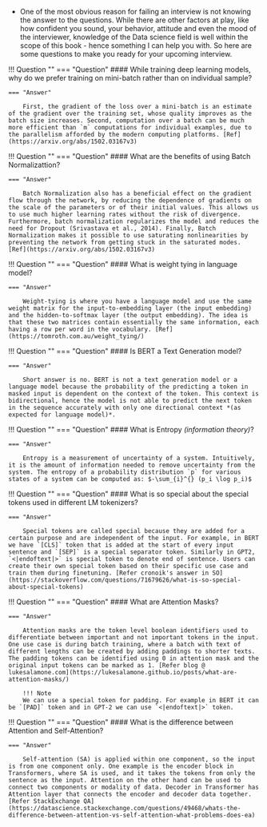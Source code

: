  
- One of the most obvious reason for failing an interview is not knowing the answer to the questions. While there are other factors at play, like how confident you sound, your behavior, attitude and even the mood of the interviewer, knowledge of the Data science field is well within the scope of this book - hence something I can help you with. So here are some questions to make you ready for your upcoming interview.  

!!! Question ""
    === "Question"
        #### While training deep learning models, why do we prefer training on mini-batch rather than on individual sample?

    === "Answer"

        First, the gradient of the loss over a mini-batch is an estimate of the gradient over the training set, whose quality improves as the batch size increases. Second, computation over a batch can be much more efficient than `m` computations for individual examples, due to the parallelism afforded by the modern computing platforms. [Ref](https://arxiv.org/abs/1502.03167v3)

!!! Question ""
    === "Question"
        #### What are the benefits of using Batch Normalizattion?

    === "Answer"

        Batch Normalization also has a beneficial effect on the gradient flow through the network, by reducing the dependence of gradients on the scale of the parameters or of their initial values. This allows us to use much higher learning rates without the risk of divergence. Furthermore, batch normalization regularizes the model and reduces the need for Dropout (Srivastava et al., 2014). Finally, Batch Normalization makes it possible to use saturating nonlinearities by preventing the network from getting stuck in the saturated modes. [Ref](https://arxiv.org/abs/1502.03167v3)

!!! Question ""
    === "Question"
        #### What is weight tying in language model?

    === "Answer"

        Weight-tying is where you have a language model and use the same weight matrix for the input-to-embedding layer (the input embedding) and the hidden-to-softmax layer (the output embedding). The idea is that these two matrices contain essentially the same information, each having a row per word in the vocabulary. [Ref](https://tomroth.com.au/weight_tying/)


!!! Question ""
    === "Question"
        #### Is BERT a Text Generation model?

    === "Answer"

        Short answer is no. BERT is not a text generation model or a language model because the probability of the predicting a token in masked input is dependent on the context of the token. This context is bidirectional, hence the model is not able to predict the next token in the sequence accurately with only one directional context *(as expected for language model)*.


!!! Question ""
    === "Question"
        #### What is Entropy *(information theory)*?

    === "Answer"

        Entropy is a measurement of uncertainty of a system. Intuitively, it is the amount of information needed to remove uncertainty from the system. The entropy of a probability distribution `p` for various states of a system can be computed as: $-\sum_{i}^{} (p_i \log p_i)$

!!! Question ""
    === "Question"
        #### What is so special about the special tokens used in different LM tokenizers?

    === "Answer"

        Special tokens are called special because they are added for a certain purpose and are independent of the input. For example, in BERT we have `[CLS]` token that is added at the start of every input sentence and `[SEP]` is a special separator token. Similarly in GPT2, `<|endoftext|>` is special token to denote end of sentence. Users can create their own special token based on their specific use case and train them during finetuning. [Refer cronoik's answer in SO](https://stackoverflow.com/questions/71679626/what-is-so-special-about-special-tokens)


!!! Question ""
    === "Question"
        #### What are Attention Masks?

    === "Answer"

        Attention masks are the token level boolean identifiers used to differentiate between important and not important tokens in the input. One use case is during batch training, where a batch with text of different lengths can be created by adding paddings to shorter texts. The padding tokens can be identified using 0 in attention mask and the original input tokens can be marked as 1. [Refer blog @ lukesalamone.com](https://lukesalamone.github.io/posts/what-are-attention-masks/)

        !!! Note
        We can use a special token for padding. For example in BERT it can be `[PAD]` token and in GPT-2 we can use `<|endoftext|>` token.

!!! Question ""
    === "Question"
        #### What is the difference between Attention and Self-Attention?

    === "Answer"

        Self-attention (SA) is applied within one component, so the input is from one component only. One example is the encoder block in Transformers, where SA is used, and it takes the tokens from only the sentence as the input. Attention on the other hand can be used to connect two components or modality of data. Decoder in Transformer has Attention layer that connects the encoder and decoder data together. [Refer StackExchange QA](https://datascience.stackexchange.com/questions/49468/whats-the-difference-between-attention-vs-self-attention-what-problems-does-ea)